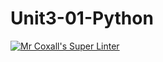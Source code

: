 # Unit3-01-Python
[![Mr Coxall's Super Linter](https://github.com/ICS3U-C-Programming-AlexKapajika/Unit3-01-Python/workflows/Mr%20Coxall's%20Super%20Linter/badge.svg)](https://github.com/ICS3U-C-Programming-AlexKapajika/Unit3-01-Python/actions/)
